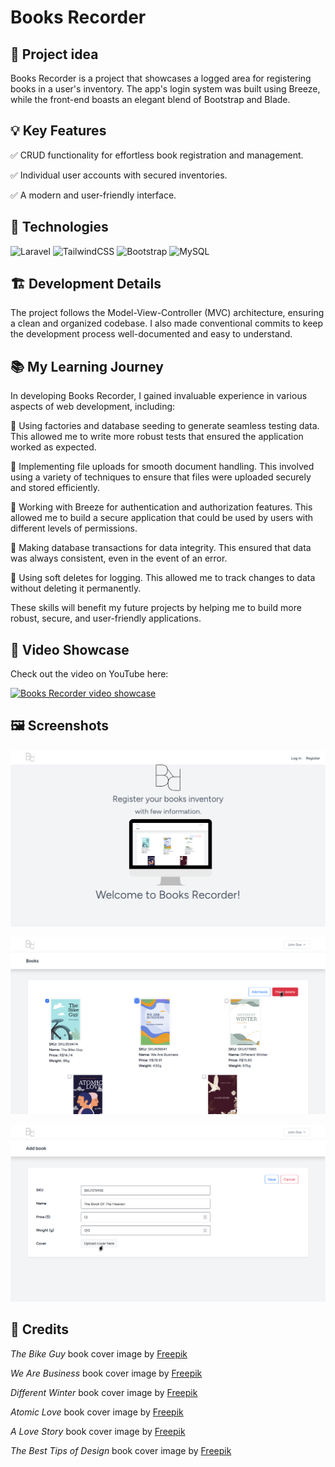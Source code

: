 # Books Recorder

## 📌 Project idea
Books Recorder is a project that showcases a logged area for registering books in a user's inventory. The app's login system was built using Breeze, while the front-end boasts an elegant blend of Bootstrap and Blade.

## 💡 Key Features
✅ CRUD functionality for effortless book registration and management.

✅ Individual user accounts with secured inventories.

✅ A modern and user-friendly interface.

## 🔧 Technologies

![Laravel](https://img.shields.io/badge/laravel-%23FF2D20.svg?style=for-the-badge&logo=laravel&logoColor=white) 
![TailwindCSS](https://img.shields.io/badge/tailwindcss-%2338B2AC.svg?style=for-the-badge&logo=tailwind-css&logoColor=white)
![Bootstrap](https://img.shields.io/badge/bootstrap-%23563D7C.svg?style=for-the-badge&logo=bootstrap&logoColor=white)
![MySQL](https://img.shields.io/badge/mysql-%2300f.svg?style=for-the-badge&logo=mysql&logoColor=white)

## 🏗️ Development Details
The project follows the Model-View-Controller (MVC) architecture, ensuring a clean and organized codebase. I also made conventional commits to keep the development process well-documented and easy to understand.

## 📚 My Learning Journey
In developing Books Recorder, I gained invaluable experience in various aspects of web development, including:

📌 Using factories and database seeding to generate seamless testing data. This allowed me to write more robust tests that ensured the application worked as expected.

📌 Implementing file uploads for smooth document handling. This involved using a variety of techniques to ensure that files were uploaded securely and stored efficiently.

📌 Working with Breeze for authentication and authorization features. This allowed me to build a secure application that could be used by users with different levels of permissions.

📌 Making database transactions for data integrity. This ensured that data was always consistent, even in the event of an error.

📌 Using soft deletes for logging. This allowed me to track changes to data without deleting it permanently.

These skills will benefit my future projects by helping me to build more robust, secure, and user-friendly applications.

## 🎦 Video Showcase

Check out the video on YouTube here:

[![Books Recorder video showcase](https://i9.ytimg.com/vi_webp/U0lDdNpgReU/mq1.webp?sqp=CJS0q6YG-oaymwEmCMACELQB8quKqQMa8AEB-AH8CYAC0AWKAgwIABABGFkgWShZMA8=&rs=AOn4CLDlUgUM4dpS-mRDZ_g92agB2uXwIA)](https://www.youtube.com/watch?v=U0lDdNpgReU&list=PLaL6HBtGMgVNdMYMs3qNg8pZuFhaCAQ5b)

## 🖼️ Screenshots

![Home](/readme/img/screenshots/1.png)

![Books listing](/readme/img/screenshots/3.png)

![Book registering](/readme/img/screenshots/2.png)

## 👷 Credits

*The Bike Guy* book cover image by <a href="https://www.freepik.com/free-vector/bike-guy-wattpad-book-cover_28596242.htm#query=book%20cover&position=4&from_view=keyword&track=ais">Freepik</a>

*We Are Business* book cover image by <a href="https://www.freepik.com/free-vector/abstract-business-book-cover-template_10882508.htm#query=book%20cover&position=28&from_view=keyword&track=ais">Freepik</a>

*Different Winter* book cover image by <a href="https://www.freepik.com/free-vector/abstract-elegant-winter-book-cover_11734660.htm#query=book%20cover&position=3&from_view=keyword&track=ais">Freepik</a>

*Atomic Love* book cover image by <a href="https://www.freepik.com/free-vector/atomic-love-wattpad-book-cover_21741512.htm#query=book%20cover&position=28&from_view=keyword&track=ais">Freepik</a>

*A Love Story* book cover image by <a href="https://www.freepik.com/free-vector/elegant-love-book-cover-template_11754300.htm#query=book%20cover&position=37&from_view=keyword&track=ais">Freepik</a>

*The Best Tips of Design* book cover image by <a href="https://www.freepik.com/free-vector/abstract-colorful-design-book-cover_12982350.htm#query=book%20cover&position=5&from_view=search&track=ais">Freepik</a>
